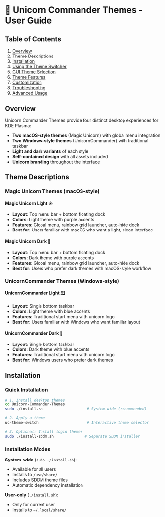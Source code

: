 # 🦄 Unicorn Commander Themes - User Guide

## Table of Contents

1. [Overview](#overview)
2. [Theme Descriptions](#theme-descriptions)
3. [Installation](#installation)
4. [Using the Theme Switcher](#using-the-theme-switcher)
5. [GUI Theme Selection](#gui-theme-selection)
6. [Theme Features](#theme-features)
7. [Customization](#customization)
8. [Troubleshooting](#troubleshooting)
9. [Advanced Usage](#advanced-usage)

## Overview

Unicorn Commander Themes provide four distinct desktop experiences for KDE Plasma:

- **Two macOS-style themes** (Magic Unicorn) with global menu integration
- **Two Windows-style themes** (UnicornCommander) with traditional taskbar
- **Light and dark variants** of each style
- **Self-contained design** with all assets included
- **Unicorn branding** throughout the interface

## Theme Descriptions

### Magic Unicorn Themes (macOS-style)

#### Magic Unicorn Light ☀️
- **Layout**: Top menu bar + bottom floating dock
- **Colors**: Light theme with purple accents
- **Features**: Global menu, rainbow grid launcher, auto-hide dock
- **Best for**: Users familiar with macOS who want a light, clean interface

#### Magic Unicorn Dark 🌙  
- **Layout**: Top menu bar + bottom floating dock
- **Colors**: Dark theme with purple accents
- **Features**: Global menu, rainbow grid launcher, auto-hide dock
- **Best for**: Users who prefer dark themes with macOS-style workflow

### UnicornCommander Themes (Windows-style)

#### UnicornCommander Light 🪟
- **Layout**: Single bottom taskbar
- **Colors**: Light theme with blue accents
- **Features**: Traditional start menu with unicorn logo
- **Best for**: Users familiar with Windows who want familiar layout

#### UnicornCommander Dark 🌚
- **Layout**: Single bottom taskbar  
- **Colors**: Dark theme with blue accents
- **Features**: Traditional start menu with unicorn logo
- **Best for**: Windows users who prefer dark themes

## Installation

### Quick Installation
```bash
# 1. Install desktop themes
cd Unicorn-Commander-Themes
sudo ./install.sh                    # System-wide (recommended)

# 2. Apply a theme
uc-theme-switch                      # Interactive theme selector

# 3. Optional: Install login themes
sudo ./install-sddm.sh              # Separate SDDM installer
```

### Installation Modes

**System-wide** (`sudo ./install.sh`):
- Available for all users
- Installs to `/usr/share/`
- Includes SDDM theme files
- Automatic dependency installation

**User-only** (`./install.sh`):
- Only for current user
- Installs to `~/.local/share/`
